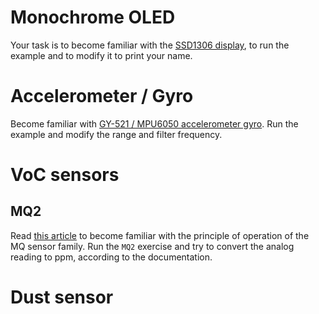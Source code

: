 # Monochrome OLED
Your task is to become familiar with the [SSD1306 display](https://learn.adafruit.com/monochrome-oled-breakouts), to run the example and to modify it to print your name.

# Accelerometer / Gyro
Become familiar with [GY-521 / MPU6050 accelerometer gyro](https://randomnerdtutorials.com/esp32-mpu-6050-accelerometer-gyroscope-arduino/). Run the example and modify the range and filter frequency.


# VoC sensors
## MQ2
Read [this article](https://diyi0t.com/mq2-gas-sensor-arduino-esp8266-esp32/) to become familiar with the principle of operation of the MQ sensor family. Run the `MQ2` exercise and try to convert the analog reading to ppm, according to the documentation.



# Dust sensor